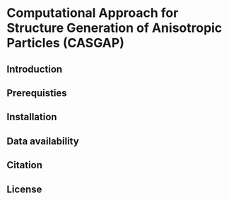# Computational Approach for Structure Generation of Anisotropic Particles (CASGAP)

## Introduction

## Prerequisties

## Installation

## Data availability

## Citation

## License
